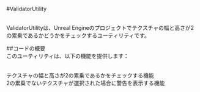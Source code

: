 #ValidatorUtility

<br />ValidatorUtilityは、Unreal Engineのプロジェクトでテクスチャの幅と高さが2の累乗であるかどうかをチェックするユーティリティです。

##コードの概要
<br />このユーティリティは、以下の機能を提供します：

<br />テクスチャの幅と高さが2の累乗であるかをチェックする機能
<br />2の累乗でないテクスチャが選択された場合に警告を表示する機能
